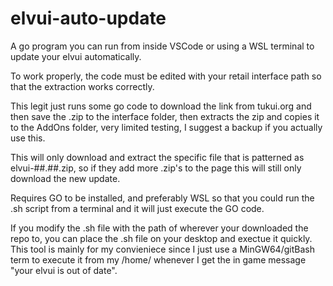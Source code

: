 # elvui-auto-update
A go program you can run from inside VSCode or using a WSL terminal to update your elvui automatically. 

To work properly, the code must be edited with your retail interface path so that the extraction works correctly.

This legit just runs some go code to download the link from tukui.org and then save the .zip to the interface folder,
then extracts the zip and copies it to the AddOns folder, very limited testing, I suggest a backup if you actually use this.

This will only download and extract the specific file that is patterned as elvui-##.##.zip, so if they add more .zip's to the page this will still only download the new update.

Requires GO to be installed, and preferably WSL so that you could run the .sh script from a terminal and it will just execute the GO code. 

If you modify the .sh file with the path of wherever your downloaded the repo to, you can place the .sh file on your desktop and exectue it quickly. This tool is mainly for my convieniece since I just use a MinGW64/gitBash term to execute it from my /home/ whenever I get the in game message "your elvui is out of date".
